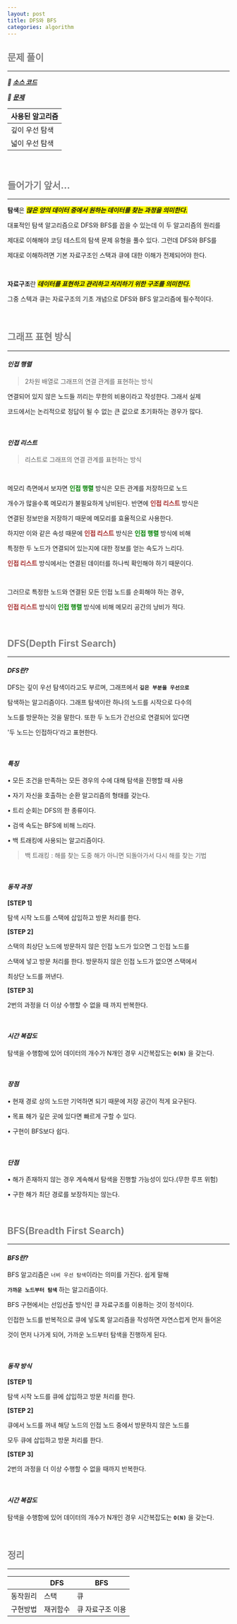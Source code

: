 ```yaml
---
layout: post
title: DFS와 BFS
categories: algorithm
---
```


## <span style="color:gray">문제 풀이</span>

---

***🔖 [소스 코드](https://github.com/Gilbert9172/coding-test/blob/main/backJoon/dfsbfs/quiz1260.java)***

***🔖 [문제](https://www.acmicpc.net/problem/1260)***

|사용된 알고리즘|
|-------------|
|깊이 우선 탐색|
|넓이 우선 탐색| 

<br>

## <span style="color:gray">들어가기 앞서...</span>

---

**탐색**은 ***<span style="background-color:yellow">많은 양의 데이터 중에서 원하는 데이터를 찾는 과정을 의미한다.</span>***

대표적인 탐색 알고리즘으로 DFS와 BFS를 꼽을 수 있는데 이 두 알고리즘의 원리를 

제대로 이해해야 코딩 테스트의 탐색 문제 유형을 풀수 있다. 그런데 DFS와 BFS를 

제대로 이해하려면 기본 자료구조인 스택과 큐에 대한 이해가 전제되어야 한다. 

<br>

**자료구조**란 ***<span style="background-color:yellow">데이터를 표현하고 관리하고 처리하기 위한 구조를 의미한다.</span>***

그중 스텍과 큐는 자료구조의 기초 개념으로 DFS와 BFS 알고리즘에 필수적이다.

<br>

## <span style="color:gray">그래프 표현 방식</span>

---

#### ***인접 행렬***

> 2차원 배열로 그래프의 연결 관계를 표현하는 방식

연결되어 있지 않은 노드들 끼리는 무한의 비용이라고 작성한다. 그래서 실제 

코드에서는 논리적으로 정답이 될 수 없는 큰 값으로 초기화하는 경우가 많다.

<br>

#### ***인접 리스트***

> 리스트로 그래프의 연결 관계를 표현하는 방식

<br>

메모리 측면에서 보자면 **<span style="color:green">인접 행렬</span>** 방식은 모든 관계를 저장하므로 노드

개수가 많을수록 메모리가 불필요하게 낭비된다. 반면에 **<span style="color:brown">인접 리스트</span>** 방식은

연결된 정보만을 저장하기 때문에 메모리를 효율적으로 사용한다. 

하지만 이와 같은 속성 때문에 **<span style="color:brown">인접 리스트</span>** 방식은 **<span style="color:green">인접 행렬</span>** 방식에 비해

특정한 두 노드가 연결되어 있는지에 대한 정보를 얻는 속도가 느리다. 

**<span style="color:brown">인접 리스트</span>** 방식에서는 연결된 데이터를 하나씩 확인해야 하기 때문이다.

<br>

그러므로 특정한 노드와 연결된 모든 인접 노드를 순회해야 하는 경우,

**<span style="color:brown">인접 리스트</span>** 방식이 **<span style="color:green">인접 행렬</span>** 방식에 비해 메모리 공간의 낭비가 적다.

<br>

## <span style="color:gray">DFS(Depth First Search)</span>

---

#### ***DFS란?***

DFS는 깊이 우선 탐색이라고도 부르며, 그래프에서 **`깊은 부분을 우선으로`**

탐색하는 알고리즘이다. 그래프 탐색이란 하나의 노드를 시작으로 다수의 

노드를 방문하는 것을 말한다. 또한 두 노드가 간선으로 연결되어 있다면

'두 노드는 인접하다'라고 표현한다. 

<br>

#### ***특징***

• 모든 조건을 만족하는 모든 경우의 수에 대해 탐색을 진행할 때 사용

• 자기 자신을 호출하는 순환 알고리즘의 형태를 갖는다.

• 트리 순회는 DFS의 한 종류이다.

• 검색 속도는 BFS에 비해 느리다.

• 백 트래킹에 사용되는 알고리즘이다.

> 백 트래킹 : 해를 찾는 도중 해가 아니면 되돌아가서 다시 해를 찾는 기법

<br>

#### ***동작 과정***

**[STEP 1]**

탐색 시작 노드를 스택에 삽입하고 방문 처리를 한다.

**[STEP 2]**

스택의 최상단 노드에 방문하지 않은 인접 노드가 있으면 그 인접 노드를 

스택에 넣고 방문 처리를 한다. 방문하지 않은 인접 노드가 없으면 스택에서 

최상단 노드를 꺼낸다.

**[STEP 3]**

2번의 과정을 더 이상 수행할 수 없을 때 까지 반복한다.

<br>

#### ***시간 복잡도***

탐색을 수행함에 있어 데이터의 개수가 N개인 경우 시간복잡도는 **`O(N)`** 을 갖는다.

<br>

#### ***장점***

• 현재 경로 상의 노드만 기억하면 되기 때문에 저장 공간이 적게 요구된다.

• 목표 해가 깊은 곳에 있다면 빠르게 구할 수 있다.

• 구현이 BFS보다 쉽다.

<br>

#### ***단점***

• 해가 존재하지 않는 경우 계속해서 탐색을 진행할 가능성이 있다.(무한 루프 위험)

• 구한 해가 최단 경로를 보장하지는 않는다.

<br>

## <span style="color:gray">BFS(Breadth First Search)</span>

---

#### ***BFS란?***

BFS 알고리즘은 `너비 우선 탐색`이라는 의미를 가진다. 쉽게 말해 

**`가까운 노드부터 탐색`** 하는 알고리즘이다. 

BFS 구현에서는 선입선출 방식인 큐 자료구조를 이용하는 것이 정석이다.

인접한 노드를 반복적으로 큐에 넣도록 알고리즘을 작성하면 자연스럽게 먼저 들어온

것이 먼저 나가게 되어, 가까운 노드부터 탐색을 진행하게 된다. 

<br>

#### ***동작 방식***

**[STEP 1]**

탐색 시작 노드를 큐에 삽입하고 방문 처리를 한다.

**[STEP 2]**

큐에서 노드를 꺼내 해당 노드의 인접 노드 중에서 방문하지 않은 노드를

모두 큐에 삽입하고 방문 처리를 한다.

**[STEP 3]**

2번의 과정을 더 이상 수행할 수 없을 때까지 반복한다.

<br>

#### ***시간 복잡도***

탐색을 수행함에 있어 데이터의 개수가 N개인 경우 시간복잡도는 **`O(N)`** 을 갖는다.

<br>

## <span style="color:gray">정리</span>

---

|        |DFS|BFS|
|--------|---|---|
|동작원리|스택|큐|
|구현방법|재귀함수|큐 자료구조 이용|